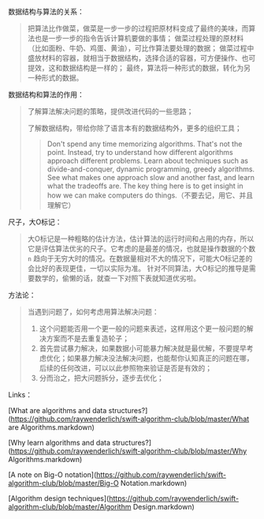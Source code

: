 数据结构与算法的关系：

> 把算法比作做菜，做菜是一步一步的过程把原材料变成了最终的美味，而算法也是一步一步的指令告诉计算机要做的事情； 做菜过程处理的原材料（比如面粉、牛奶、鸡蛋、黄油），可比作算法要处理的数据； 做菜过程中盛放材料的容器，就相当于数据结构，选择合适的容器，可方便操作、也可提效，这和数据结构是一样的； 最终，算法将一种形式的数据，转化为另一种形式的数据。



数据结构和算法的作用：

> 了解算法解决问题的策略，提供改进代码的一些思路；
>
> 了解数据结构，带给你除了语言本有的数据结构外，更多的组织工具；
>
> > Don't spend any time memorizing algorithms. That's not the point.  Instead, try to understand how different algorithms approach different  problems. Learn about techniques such as divide-and-conquer, dynamic  programming, greedy algorithms. See what makes one approach slow and  another fast, and learn what the tradeoffs are. The key thing here is to get insight in how we can make computers do things.（不要去记，用它、并且理解它）



尺子，大O标记：

> 大O标记是一种粗略的估计方法，估计算法的运行时间和占用的内存，所以它是评估算法优劣的尺子。它考虑的是最差的情况，也就是操作数据的个数 `n`  趋向于无穷大时的情况。在数据量相对不大的情况下，可能大O标记差的会比好的表现更佳，一切以实际为准。 针对不同算法，大O标记的推导是需要数学的，偷懒的话，就查一下对照下表就知道优劣啦。



方法论：

> 当遇到问题了，如何考虑用算法解决问题：
>
> 1. 这个问题能否用一个更一般的问题来表述，这样用这个更一般问题的解决方案而不是去重复造轮子；
> 2. 首先尝试暴力解决，如果数据小可能暴力解决就是最优解，不要提早考虑优化；如果暴力解决没法解决问题，也能帮你认知真正的问题在哪，后续的任何改进，可以以此参照物来验证是否是有效的；
> 3. 分而治之，把大问题拆分，逐步去优化；



Links：

[What are algorithms and data structures?](https://github.com/raywenderlich/swift-algorithm-club/blob/master/What are Algorithms.markdown)

[Why learn algorithms and data structures?](https://github.com/raywenderlich/swift-algorithm-club/blob/master/Why Algorithms.markdown)

[A note on Big-O notation](https://github.com/raywenderlich/swift-algorithm-club/blob/master/Big-O Notation.markdown)

[Algorithm design techniques](https://github.com/raywenderlich/swift-algorithm-club/blob/master/Algorithm Design.markdown)



